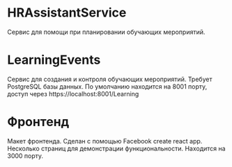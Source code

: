 # HRAssistantService

Сервис для помощи при планировании обучающих мероприятий.

# LearningEvents
Сервис для создания и контроля обучающих мероприятий.
Требует PostgreSQL базы данных.
По умолчанию находится на 8001 порту, доступ через https://localhost:8001/Learning

# Фронтенд
Макет фронтенда. Сделан с помощью Facebook create react app. 
Несколько страниц для демонстрации функциональности.
Находится на 3000 порту.
